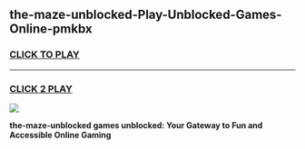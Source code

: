 
## the-maze-unblocked-Play-Unblocked-Games-Online-pmkbx
<h3>
<a href="https://premium76.site?title=the-maze-unblocked&ref=25A">CLICK TO PLAY</a></h3>
<hr>

<h3>
<a href="https://premium76.site?title=the-maze-unblocked&ref=25A">CLICK 2 PLAY</a>
  
</h3>

<a href="https://premium76.site?title=the-maze-unblocked&ref=25A"><img src="https://clearcache.store/games.png"></a>


**the-maze-unblocked games unblocked: Your Gateway to Fun and Accessible Online Gaming**
